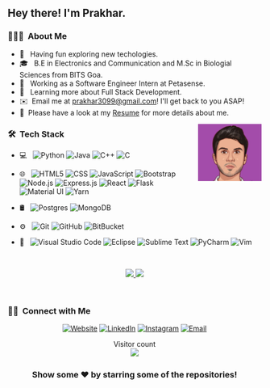 <h2> Hey there! I'm Prakhar.</h2>

<h3> 👨🏻‍💻 &nbsp;About Me </h3>

- 🤔 &nbsp; Having fun exploring new techologies.
- 🎓 &nbsp; B.E in Electronics and Communication and M.Sc in Biologial Sciences from BITS Goa.
- 💼 &nbsp; Working as a Software Engineer Intern at Petasense.
- 🌱 &nbsp; Learning more about Full Stack Development.
- ✉️ &nbsp;Email me at prakhar3099@gmail.com! I'll get back to you ASAP!
- 📄 &nbsp;Please have a look at my [Resume](https://drive.google.com/file/d/1A11jgjPnXi9SC0p7rgLOw1NlSv0LgNJt/view?usp=sharing) for more details about me.

<img src="https://raw.githubusercontent.com/prakharsan/prakharsan/main/prakhar.jpeg" width="25%" height="25%" align="right">
<h3> 🛠 &nbsp;Tech Stack</h3>

- 💻 &nbsp;
  ![Python](https://img.shields.io/badge/-Python-333333?style=flat&logo=python)
  ![Java](https://img.shields.io/badge/-Java-333333?style=flat&logo=Java&logoColor=007396)
  ![C++](https://img.shields.io/badge/-C++-333333?style=flat&logo=C%2B%2B&logoColor=00599C)
  ![C](https://img.shields.io/badge/-C-333333?style=flat&logo=C&logoColor=276DC3)
- 🌐 &nbsp;
  ![HTML5](https://img.shields.io/badge/-HTML5-333333?style=flat&logo=HTML5)
  ![CSS](https://img.shields.io/badge/-CSS-333333?style=flat&logo=CSS3&logoColor=1572B6)
  ![JavaScript](https://img.shields.io/badge/-JavaScript-333333?style=flat&logo=javascript)
  ![Bootstrap](https://img.shields.io/badge/-Bootstrap-333333?style=flat&logo=bootstrap&logoColor=563D7C)
  ![Node.js](https://img.shields.io/badge/-Node.js-333333?style=flat&logo=node.js)
  ![Express.js](https://img.shields.io/badge/-Express.js-333333?style=flat&logo=express)
  ![React](https://img.shields.io/badge/-React-333333?style=flat&logo=react)
  ![Flask](https://img.shields.io/badge/-Flask-333333?style=flat&logo=flask)
  ![Material UI](https://img.shields.io/badge/-Material%20UI-333333?style=flat&logo=materialui)
  ![Yarn](https://img.shields.io/badge/-Yarn-333333?style=flat&logo=yarn)

  
- 🛢 &nbsp;
  ![Postgres](https://img.shields.io/badge/-Postgres-333333?style=flat&logo=postgresql)
  ![MongoDB](https://img.shields.io/badge/-MongoDB-333333?style=flat&logo=mongodb)
- ⚙️ &nbsp;
  ![Git](https://img.shields.io/badge/-Git-333333?style=flat&logo=git)
  ![GitHub](https://img.shields.io/badge/-GitHub-333333?style=flat&logo=github)
  ![BitBucket](https://img.shields.io/badge/-BItBucket-333333?style=flat&logo=bitbucket)

- 🔧 &nbsp;
  ![Visual Studio Code](https://img.shields.io/badge/-Visual%20Studio%20Code-333333?style=flat&logo=visual-studio-code&logoColor=007ACC)
  ![Eclipse](https://img.shields.io/badge/-Eclipse-333333?style=flat&logo=eclipse-ide&logoColor=2C2255)
  ![Sublime Text](https://img.shields.io/badge/-Sublime%20Text-333333?style=flat&logo=sublime-text&logoColor=007ACC)
  ![PyCharm](https://img.shields.io/badge/-PyCharm-333333?style=flat&logo=pycharm&logoColor=007ACC)
  ![Vim](https://img.shields.io/badge/-Vim-333333?style=flat&logo=vim&logoColor=007ACC)

<br/>

<p align="center">
<a href="https://github.com/prakharsan">
  <img height="180em" src="https://github-readme-stats-eight-theta.vercel.app/api?username=prakharsan&show_icons=true&theme=algolia&include_all_commits=true&count_private=true"/>
  <img height="180em" src="https://github-readme-stats-eight-theta.vercel.app/api/top-langs/?username=prakharsan&layout=compact&langs_count=8&theme=algolia"/>
</a>
</p>

<br/>

<h3> 🤝🏻 &nbsp;Connect with Me </h3>

<p align="center">
<a href="https://prakharsan.github.io/"><img alt="Website" src="https://img.shields.io/badge/Website-www.prakharsan.github.io-blue?style=flat-square&logo=google-chrome"></a>
<a href="https://www.linkedin.com/in/prakharsan/"><img alt="LinkedIn" src="https://img.shields.io/badge/LinkedIn-prakharsan-blue?style=flat-square&logo=linkedin"></a>
<a href="https://www.instagram.com/prakhar_san/"><img alt="Instagram" src="https://img.shields.io/badge/Instagram-prakhar_san-blue?style=flat-square&logo=instagram"></a>
<a href="mailto:prakhar3099@gmail.com"><img alt="Email" src="https://img.shields.io/badge/Email-prakhar3099@gmail.com-blue?style=flat-square&logo=gmail"></a>
</p>


<p align="center"> 
  Visitor count<br>
  <img src="https://profile-counter.glitch.me/prakharsan/count.svg" />
</p>


<div align="center">

### Show some ❤️ by starring some of the repositories!

</div>

